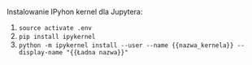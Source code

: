 <!--
.. title: Instalowanie nowych kerneli dla Jupytera
.. slug: instalowanie-ipython-kernel-dla-jupytera
.. date: 2019-10-19 17:18:55 UTC+02:00
.. tags: jupyter
.. category: snippet
.. link:
.. description:
.. type: text
-->

Instalowanie IPyhon kernel dla Jupytera:

1. `source activate .env`
1. `pip install ipykernel`
2. `python -m ipykernel install --user --name {{nazwa_kernela}} --display-name "{{Ładna nazwa}}"`
